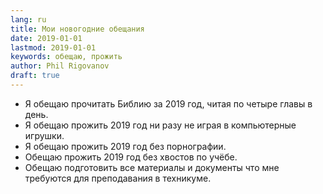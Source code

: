 ```yaml
---
lang: ru
title: Мои новогодние обещания
date: 2019-01-01
lastmod: 2019-01-01
keywords: обещаю, прожить
author: Phil Rigovanov
draft: true
---
```


- Я обещаю прочитать Библию за 2019 год, читая по четыре главы в день.
- Я обещаю прожить 2019 год ни разу не играя в компьютерные игрушки.
- Я обещаю прожить 2019 год без порнографии.
- Обещаю прожить 2019 год без хвостов по учёбе.
- Обещаю подготовить все материалы и документы что мне требуются для преподавания в техникуме.

